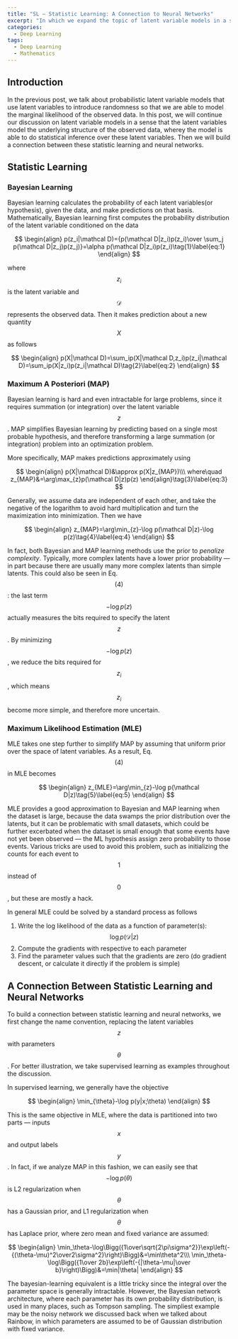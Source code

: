 ```yaml
---
title: "SL — Statistic Learning: A Connection to Neural Networks"
excerpt: "In which we expand the topic of latent variable models in a sense that the latent variables model the underlying structure of the observed data, whereby the model is able to do statistical inference over these latent variables. Then we will build a connnection between statistic learning and neural networks."
categories:
  - Deep Learning
tags:
  - Deep Learning
  - Mathematics
---
```


## Introduction

In the previous post, we talk about probabilistic latent variable models that use latent variables to introduce randomness so that we are able to model the marginal likelihood of the observed data. In this post, we will continue our discussion on latent variable models in a sense that the latent variables model the underlying structure of the observed data, wherey the model is able to do statistical inference over these latent variables. Then we will build a connection between these statistic learning and neural networks.

## Statistic Learning

### Bayesian Learning

Bayesian learning calculates the probability of each latent variables(or hypothesis), given the data, and make predictions on that basis. Mathematically, Bayesian learning first computes the probability distribution of the latent variable conditioned on the data

$$
\begin{align}
p(z_i|\mathcal D)={p(\mathcal D|z_i)p(z_i)\over \sum_j p(\mathcal D|z_j)p(z_j)}=\alpha p(\mathcal D|z_i)p(z_i)\tag{1}\label{eq:1}
\end{align}
$$

where $$ z_i $$ is the latent variable and $$ \mathcal D $$ represents the observed data. Then it makes prediction about a new quantity $$ X $$ as follows

$$
\begin{align}
p(X|\mathcal D)=\sum_ip(X|\mathcal D,z_i)p(z_i|\mathcal D)=\sum_ip(X|z_i)p(z_i|\mathcal D)\tag{2}\label{eq:2}
\end{align}
$$


### Maximum A Posteriori (MAP)

Bayesian learning is hard and even intractable for large problems, since it requires summation (or integration) over the latent variable $$ z $$. MAP simplifies Bayesian learning by predicting based on a single most probable hypothesis, and therefore transforming a large summation (or integration) problem into an optimization problem. 

More specifically, MAP makes predictions approximately using

$$
\begin{align}
p(X|\mathcal D)&\approx p(X|z_{MAP})\\\
where\quad z_{MAP}&=\arg\max_{z}p(\mathcal D|z)p(z)
\end{align}\tag{3}\label{eq:3}
$$

Generally, we assume data are independent of each other, and take the negative of the logarithm to avoid hard multiplication and turn the maximization into minimization. Then we have

$$
\begin{align}
z_{MAP}=\arg\min_{z}-\log p(\mathcal D|z)-\log p(z)\tag{4}\label{eq:4}
\end{align}
$$

In fact, both Bayesian and MAP learning methods use the prior to *penalize complexity*. Typically, more complex latents have a lower prior probability — in part because there are usually many more complex latents than simple latents. This could also be seen in Eq.$$ (4) $$: the last term $$ -\log p(z) $$ actually measures the bits required to specify the latent $$ z $$. By minimizing $$ -\log p(z) $$, we reduce the bits required for $$ z_i $$, which means $$ z_i $$ become more simple, and therefore more uncertain.

### Maximum Likelihood Estimation (MLE)

MLE takes one step further to simplify MAP by assuming that uniform prior over the space of latent variables. As a result, Eq.$$ (4) $$ in MLE becomes

$$
\begin{align}
z_{MLE}=\arg\min_{z}-\log p(\mathcal D|z)\tag{5}\label{eq:5}
\end{align}
$$

MLE provides a good approximation to Bayesian and MAP learning when the dataset is large, because the data swamps the prior distribution over the latents, but it can be problematic with small datasets, which could be further excerbated when the dataset is small enough that some events have not yet been observed — the ML hypothesis assign zero probability to those events. Various tricks are used to avoid this problem, such as initializing the counts for each event to $$ 1 $$ instead of $$ 0 $$, but these are mostly a hack. 

In general MLE could be solved by a standard process as follows

1. Write the log likelihood of the data as a function of parameter(s): $$ \log p(\mathcal D\vert z) $$
2. Compute the gradients with respective to each parameter
3. Find the parameter values such that the gradients are zero (do gradient descent, or calculate it directly if the problem is simple)

## A Connection Between Statistic Learning and Neural Networks

To build a connection between statistic learning and neural networks, we first change the name convention, replacing the latent variables $$ z $$ with parameters $$ \theta $$. For better illustration, we take supervised learning as examples throughout the discussion.

In supervised learning, we generally have the objective

$$
\begin{align}
\min_{\theta}-\log p(y|x;\theta)
\end{align}
$$

This is the same objective in MLE, where the data is partitioned into two parts — inputs $$ x $$ and output labels $$ y $$. In fact, if we analyze MAP in this fashion, we can easily see that $$ -\log p(\theta) $$ is L2 regularization when $$ \theta $$ has a Gaussian prior, and L1 regularization when $$ \theta $$ has Laplace prior, where zero mean and fixed variance are assumed:

$$
\begin{align}
\min_\theta-\log\Bigg({1\over\sqrt{2\pi\sigma^2}}\exp\left(-{(\theta-\mu)^2\over2\sigma^2}\right)\Bigg)&=\min\theta^2\\\
\min_\theta-\log\Bigg({1\over 2b}\exp\left(-{|\theta-\mu|\over b}\right)\Bigg)&=\min|\theta|
\end{align}
$$

The bayesian-learning equivalent is a little tricky since the integral over the parameter space is generally intractable. However, the Bayesian network architecture, where each parameter has its own probability distribution, is used in many places, such as Tompson sampling. The simpliest example may be the noisy network we discussed back when we talked about Rainbow, in which parameters are assumed to be of Gaussian distribution with fixed variance.
